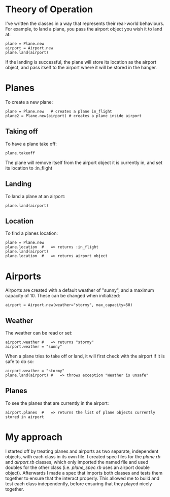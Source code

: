 # Theory of Operation
I've written the classes in a way that represents their real-world behaviours. For example, to land a plane, you pass the airport object you wish it to land at:

    plane = Plane.new
    airport = Airport.new
    plane.land(airport)
If the landing is successful, the plane will store its location as the airport object, and pass itself to the airport where it will be stored in the hanger.
# Planes
To create a new plane:

    plane = Plane.new	# creates a plane in_flight
    plane2 = Plane.new(airport)	# creates a plane inside airport

## Taking off
To have a plane take off:

    plane.takeoff
The plane will remove itself from the airport object it is currently in, and set its location to :in_flight

## Landing
To land a plane at an airport:

    plane.land(airport)

## Location
To find a planes location:

    plane = Plane.new
    plane.location	#	=> returns :in_flight
    plane.land(airport)
    plane.location	#	=> returns airport object

# Airports
Airports are created with a default weather of "sunny", and a maximum capacity of 10. These can be changed when initialized:

    airport = Airport.new(weather="stormy", max_capacity=50)
## Weather
The weather can be read or set:

    airport.weather	#	=> returns "stormy"
    airport.weather = "sunny"
When a plane tries to take off or land, it will first check with the airport if it is safe to do so:

    airport.weather = "stormy"
    plane.land(airport)	#	=> throws exception "Weather is unsafe"
## Planes
To see the planes that are currently in the airport:

    airport.planes	#	=> returns the list of plane objects currently stored in airport

# My approach
I started off by treating planes and airports as two separate, independent objects, with each class in its own file. I created spec files for the *plane.rb* and *airport.rb* classes, which only imported the named file and used doubles for the other class (i.e. *plane_spec.rb* uses an airport double object). Afterwards I made a spec that imports both classes and tests them together to ensure that the interact properly. This allowed me to build and test each class independently, before ensuring that they played nicely together.

